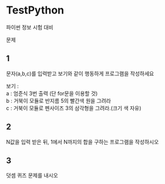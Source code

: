 # TestPython

파이썬 정보 시험 대비<br>


문제<br>

<h2>1</h2>



문자(a,b,c)를 입력받고 보기와 같이 행동하게 프로그램을 작성하세요

보기 : <br>
a : 엄준식 3번 출력 (단 for문을 이용할 것)<br>
b : 거북이 모듈로 반지름 5의 빨간색 원을 그려라<br>
c : 거북이 모듈로 펜사이즈 3의 삼각형을 그려라.(크기 색 자유)<br>



<h2>2</h2>

N값을 입력 받은 뒤, 1에서 N까지의 합을 구하는 프로그램을 작성하시오


<h2>3</h2>

덧셈 퀴즈 문제를 내시오

